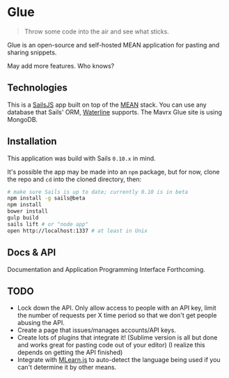 # Glue
> Throw some code into the air and see what sticks.

Glue is an open-source and self-hosted MEAN application for pasting and sharing snippets.

May add more features. Who knows?

## Technologies
This is a [SailsJS](http://sailsjs.org/) app built on top of the [MEAN](http://mean.io/) stack. You can use any database that Sails' ORM, [Waterline](https://github.com/balderdashy/waterline) supports. The Mavrx Glue site is using MongoDB.

## Installation
This application was build with Sails `0.10.x` in mind.

It's possible the app may be made into an `npm` package, but for now, clone the repo and `cd` into the cloned directory, then:

```bash
# make sure Sails is up to date; currently 0.10 is in beta
npm install -g sails@beta
npm install
bower install
gulp build
sails lift # or "node app"
open http://localhost:1337 # at least in Unix
```

## Docs & API
Documentation and Application Programming Interface Forthcoming.

## TODO
* Lock down the API. Only allow access to people with an API key, limit the number of requests per X time period so that we don't get people abusing the API.
* Create a page that issues/manages accounts/API keys.
* Create lots of plugins that integrate it! (Sublime version is all but done and works great for pasting code out of your editor) (I realize this depends on getting the API finished)
* Integrate with [MLearn.js](https://github.com/surgeforward/MLearn.js/) to auto-detect the language being used if you can't determine it by other means.